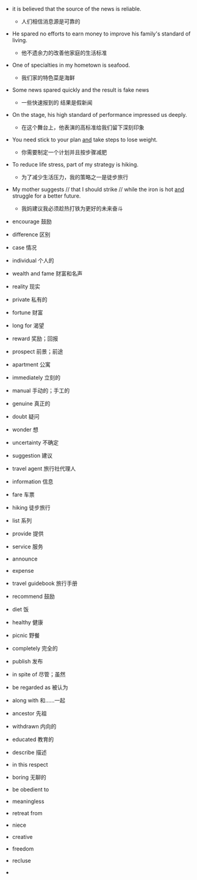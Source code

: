 - it is believed that the source of the news is reliable.
	- 人们相信消息源是可靠的
- He spared no efforts to earn money to improve his family's standard of living.
	- 他不遗余力的改善他家庭的生活标准
- One of specialties in my hometown is seafood.
	- 我们家的特色菜是海鲜
- Some news spared quickly and the result is fake news
	- 一些快速报到的 结果是假新闻
- On the stage, his high standard of performance impressed us deeply.
	- 在这个舞台上，他表演的高标准给我们留下深刻印象
- You need stick to your plan <u>and</u> take steps to lose weight.
	- 你需要制定一个计划并且按步骤减肥
- To reduce life stress, part of my strategy is hiking.
	- 为了减少生活压力，我的策略之一是徒步旅行
- My mother suggests // that I should strike // while the iron is hot <u>and</u> struggle for a better future.
	- 我妈建议我必须趁热打铁为更好的未来奋斗

- encourage 鼓励
- difference 区别
- case 情况
- individual 个人的
- wealth and fame 财富和名声
- reality 现实
- private 私有的
- fortune 财富
- long for 渴望
- reward 奖励；回报
- prospect 前景；前途
- apartment 公寓
- immediately 立刻的 
- manual 手动的；手工的
- genuine 真正的
- doubt 疑问
- wonder 想
- uncertainty 不确定

- suggestion 建议
- travel agent 旅行社代理人
- information 信息
- fare 车票
- hiking 徒步旅行
- list 系列
- provide 提供
- service 服务
- announce  
- expense
- travel guidebook 旅行手册
- recommend 鼓励
- diet 饭
- healthy 健康
- picnic 野餐

- completely 完全的
- publish 发布
- in spite of 尽管；虽然
- be regarded as 被认为
- along with 和……一起
- ancestor 先祖
- withdrawn 内向的
- educated 教育的
- describe 描述
- in this respect 
- boring 无聊的
- be obedient to 
- meaningless 
- retreat from 
- niece 
- creative 
- freedom 
- recluse 
- 